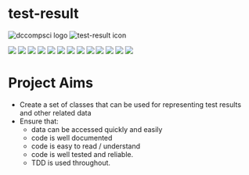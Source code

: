 # test-result
![dccompsci logo](https://s3-eu-west-1.amazonaws.com/dccompsci.com/Icons/dccompsci-whitebg-256.png)
![test-result icon](https://s3-eu-west-1.amazonaws.com/dccompsci.com/Icons/testkit-256.png)


![](https://github.com/dave-t-c/test-result/workflows/Java%20CI%20with%20Maven/badge.svg)
![](https://github.com/dave-t-c/test-result/workflows/Checkstyle/badge.svg)
![](https://img.shields.io/badge/license-GPL--3.0-green)
![](https://img.shields.io/github/languages/code-size/dave-t-c/test-result)
![](https://img.shields.io/github/languages/top/dave-t-c/test-result)
![](https://img.shields.io/github/issues/dave-t-c/test-result)
![](https://img.shields.io/github/issues-pr-closed/dave-t-c/test-result)
![](https://img.shields.io/github/issues-pr/dave-t-c/test-result)
![](https://img.shields.io/github/v/release/dave-t-c/test-result?include_prereleases)
![](https://img.shields.io/github/contributors/dave-t-c/test-result)
![](https://img.shields.io/github/commit-activity/y/dave-t-c/test-result)
![](https://img.shields.io/github/last-commit/dave-t-c/test-result)
![](https://img.shields.io/badge/dependabot-on-blue)
# Project Aims
* Create a set of classes that can be used for representing test results and other related data
* Ensure that:
  * data can be accessed quickly and easily
  * code is well documented 
  * code is easy to read / understand
  * code is well tested and reliable. 
  * TDD is used throughout.
